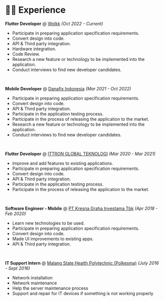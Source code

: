 # 👨‍💻 Experience

**Flutter Developer** @ [Wolkk](https://www.linkedin.com/company/wolkk/) _(Oct 2022 - Current)_

- Participate in preparing application specification requirements. 
- Convert design into code. 
- API & Third party integration. 
- Hardware integration. 
- Code Review. 
- Research a new feature or technology to be implemented into the application.
- Conduct interviews to find new developer candidates.

&nbsp;

**Mobile Developer** @ [Danafix Indonesia](https://www.linkedin.com/company/danafixindonesia/) _(Mar 2021 - Oct 2022)_

- Participate in preparing application specification requirements. 
- Convert design into code. 
- API & Third party integration. 
- Participate in the application testing process. 
- Participate in the process of releasing the application to the market. 
- Research a new feature or technology to be implemented into the application.
- Conduct interviews to find new developer candidates.

&nbsp;

**Flutter Developer** @ [ITTRON GLOBAL TEKNOLOGI](https://www.linkedin.com/company/ittron-global-teknologi/) _(Mar 2020 - Mar 2021)_

- Improve and add features to existing applications. 
- Participate in preparing application specification requirements. 
- Convert design into code. 
- API & Third party integration. 
- Participate in the application testing process. 
- Participate in the process of releasing the application to the market.

&nbsp;

**Software Engineer - Mobile** @ [PT Kresna Graha Investama Tbk](https://www.linkedin.com/company/pt-kresna-graha-investama-tbk/) _(Apr 2018 - Feb 2020)_

- Learn new technologies to be used. 
- Participate in preparing application specification requirements. 
- Convert design into code. 
- Made UI improvements to existing apps. 
- API & Third party integration.

&nbsp;

**IT Support Intern** @ [Malang State Health Polytechnic (Polkesma)](https://www.linkedin.com/company/politeknik-kesehatan-kemenkes-malang/) _(July 2016 - Sept 2016)_

- Network installation
- Network maintenance
- Help the server maintenance process
- Support and repair for IT devices if something is not working properly